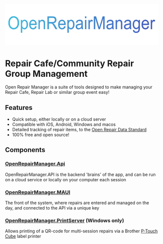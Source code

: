 ![Open Repair Manager Logo](https://github.com/Open-Repair-Manager/OpenRepairManager.MAUI/blob/954969a61225b32208da8ba45a8d0f5a34963259/OpenRepairManager.MAUI/Resources/Splash/ormlogoext.png)

# Repair Cafe/Community Repair Group Management

Open Repair Manager is a suite of tools designed to make managing your Repair Cafe, Repair Lab or similar group event easy!

## Features

- Quick setup, either locally or on a cloud server
- Compatible with iOS, Android, Windows and macos
- Detailed tracking of repair items, to the [Open Repair Data Standard](https://openrepair.org/open-data/open-standard/)
- 100% free and open source!


## Components

### [OpenRepairManager.Api](https://github.com/Open-Repair-Manager/OpenRepairManager.Api)
OpenRepairManager.API is the backend 'brains' of the app, and can be run on a cloud service or locally on your computer each session

### [OpenRepairManager.MAUI](https://github.com/Open-Repair-Manager/OpenRepairManager.MAUI)
The front of the system, where repairs are entered and managed on the day, and connected to the API via a unique key

### [OpenRepairManager.PrintServer](https://github.com/Open-Repair-Manager/OpenRepairManager.PrintServer) (Windows only)
Allows printing of a QR-code for multi-session repairs via a Brother [P-Touch Cube](https://www.brother.com.au/en/labellers/all-labellers/pt-p710bt) label printer
